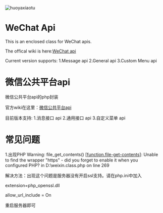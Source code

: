 <img src="http://rubyeye-rubyeye.stor.sinaapp.com/qrcode_for_gh_1c69999308d6_430.jpg" alt="huoyaxiaotu"/>


WeChat Api
======
This is an enclosed class for WeChat apis.

The offical wiki is here:[WeChat api](http://admin.wechat.com/wiki/index.php?title=Main_Page)

Current version supports:
1.Message api
2.General api
3.Custom Menu api
 

微信公共平台api
======
微信公共平台api的php封装

官方wiki在这里：[微信公共平台api](http://mp.weixin.qq.com/wiki/index.php "微信公共平台api")

目前版本支持:
1.消息接口 api
2.通用接口 api
3.自定义菜单 api


常见问题
======
1.出现PHP Warning:  file_get_contents() [<a href='function.file-get-contents'>function.file-get-contents</a>]: Unable to find the wrapper &quot;https&quot; - did you forget to enable it when you configured PHP? in D:\weixin.class.php on line 269

解决方法：出现这个问题是服务器没有开启ssl支持。请在php.ini中加入

 extension=php_openssl.dll
 
 allow_url_include = On
 
重启服务器即可
